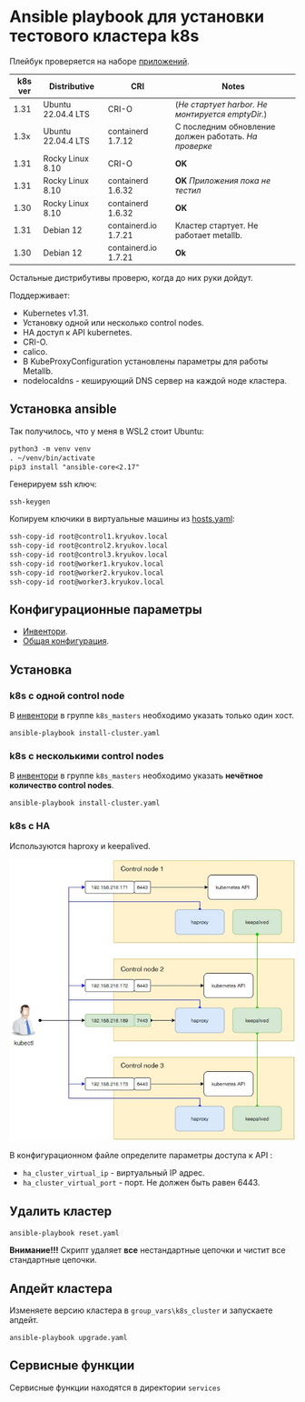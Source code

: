 # Ansible playbook для установки тестового кластера k8s

Плейбук проверяется на наборе [приложений](https://github.com/BigKAA/youtube/tree/master/1.31).

| k8s ver         | Distributive    | CRI             | Notes           |
|-----------------|-----------------|-----------------|-----------------|
| 1.31            | Ubuntu 22.04.4 LTS | CRI-O           |  (_Не стартует harbor. Не монтируется emptyDir._) |
| 1.3x            | Ubuntu 22.04.4 LTS | containerd 1.7.12  | С последним обновление должен работать. _На проверке_ |
| 1.31            | Rocky Linux 8.10 | CRI-O | **OK**  |
| 1.31            | Rocky Linux 8.10 | containerd 1.6.32 | **OK** _Приложения пока не тестил_ |
| 1.30            | Rocky Linux 8.10 | containerd 1.6.32 | **OK** |
| 1.31            | Debian 12 | containerd.io 1.7.21 | Кластер стартует. Не работает metallb. |
| 1.30            | Debian 12 | containerd.io 1.7.21 | **Ok** |

Остальные дистрибутивы проверю, когда до них руки дойдут.

Поддерживает:

- Kubernetes v1.31.
- Установку одной или несколько control nodes.
- HA доступ к API kubernetes.
- CRI-O.
- calico.
- В KubeProxyConfiguration установлены параметры для работы Metallb.
- nodelocaldns - кеширующий DNS сервер на каждой ноде кластера.

## Установка ansible

Так получилось, что у меня в WSL2 стоит Ubuntu:

```shell
python3 -m venv venv
. ~/venv/bin/activate
pip3 install "ansible-core<2.17"
```

Генерируем ssh ключ:

```shell
ssh-keygen
```

Копируем ключики в виртуальные машины из [hosts.yaml](hosts.yml):

 ```shell
ssh-copy-id root@control1.kryukov.local
ssh-copy-id root@control2.kryukov.local
ssh-copy-id root@control3.kryukov.local
ssh-copy-id root@worker1.kryukov.local
ssh-copy-id root@worker2.kryukov.local
ssh-copy-id root@worker3.kryukov.local
```

## Конфигурационные параметры

- [Инвентори](hosts.yaml).
- [Общая конфигурация](group_vars/k8s_cluster).

## Установка

### k8s с одной control node

В [инвентори](hosts.yaml) в группе `k8s_masters` необходимо указать только один хост.

```shell
ansible-playbook install-cluster.yaml
```

### k8s с несколькими control nodes

В [инвентори](hosts.yaml) в группе `k8s_masters` необходимо указать **нечётное количество
control nodes**.

```shell
ansible-playbook install-cluster.yaml
```

### k8s c HA

Используются haproxy и keepalived.

![ha cluster](images/ha_cluster.jpg)

В конфигурационном файле определите параметры доступа к API :

- `ha_cluster_virtual_ip` - виртуальный IP адрес.
- `ha_cluster_virtual_port` - порт. Не должен быть равен 6443.

## Удалить кластер

```shell
ansible-playbook reset.yaml
```

**Внимание!!!** Скрипт удаляет **все** нестандартные цепочки и чистит все стандартные цепочки.

## Апдейт кластера

Изменяете версию кластера в `group_vars\k8s_cluster` и запускаете апдейт.

```shell
ansible-playbook upgrade.yaml
```

## Сервисные функции

Сервисные функции находятся в директории `services`